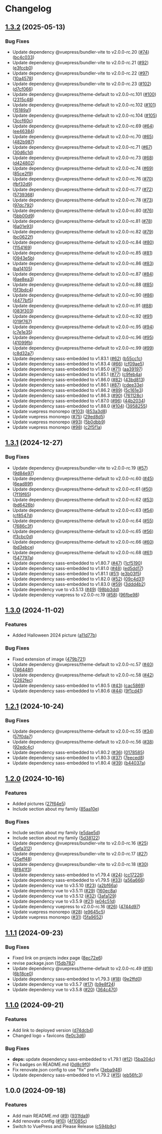# Changelog

## [1.3.2](https://github.com/PhyberApex/phyberapex.de/compare/v1.3.1...v1.3.2) (2025-05-13)


### Bug Fixes

* Update dependency @vuepress/bundler-vite to v2.0.0-rc.20 ([#74](https://github.com/PhyberApex/phyberapex.de/issues/74)) ([bc4c033](https://github.com/PhyberApex/phyberapex.de/commit/bc4c0330d06fd3cda47990dae261a97e0e117cb0))
* Update dependency @vuepress/bundler-vite to v2.0.0-rc.21 ([#92](https://github.com/PhyberApex/phyberapex.de/issues/92)) ([e3fccb0](https://github.com/PhyberApex/phyberapex.de/commit/e3fccb0526c0a87e65b1ef41064b59ad36b46328))
* Update dependency @vuepress/bundler-vite to v2.0.0-rc.22 ([#97](https://github.com/PhyberApex/phyberapex.de/issues/97)) ([10a4578](https://github.com/PhyberApex/phyberapex.de/commit/10a4578463cabf8ebc26e4c39e7d1a719210ac44))
* Update dependency @vuepress/bundler-vite to v2.0.0-rc.23 ([#102](https://github.com/PhyberApex/phyberapex.de/issues/102)) ([d7cf066](https://github.com/PhyberApex/phyberapex.de/commit/d7cf06606915aea1d9ffe16bb97314c86e7dc721))
* Update dependency @vuepress/theme-default to v2.0.0-rc.101 ([#100](https://github.com/PhyberApex/phyberapex.de/issues/100)) ([2315c48](https://github.com/PhyberApex/phyberapex.de/commit/2315c480e1aa8267159ec950a50e84d73abf7ca1))
* Update dependency @vuepress/theme-default to v2.0.0-rc.102 ([#101](https://github.com/PhyberApex/phyberapex.de/issues/101)) ([15189a1](https://github.com/PhyberApex/phyberapex.de/commit/15189a13c7b013430f874955d56d65140b0a9159))
* Update dependency @vuepress/theme-default to v2.0.0-rc.104 ([#105](https://github.com/PhyberApex/phyberapex.de/issues/105)) ([3ccf60c](https://github.com/PhyberApex/phyberapex.de/commit/3ccf60cfee50b64a1358e79cc532421fae506af1))
* Update dependency @vuepress/theme-default to v2.0.0-rc.69 ([#64](https://github.com/PhyberApex/phyberapex.de/issues/64)) ([ee46384](https://github.com/PhyberApex/phyberapex.de/commit/ee46384c99380e7886be0d5298c0fe391937d3dd))
* Update dependency @vuepress/theme-default to v2.0.0-rc.70 ([#65](https://github.com/PhyberApex/phyberapex.de/issues/65)) ([482b987](https://github.com/PhyberApex/phyberapex.de/commit/482b987a11f21a767e2ba4d8bd0f32f47fb85607))
* Update dependency @vuepress/theme-default to v2.0.0-rc.71 ([#67](https://github.com/PhyberApex/phyberapex.de/issues/67)) ([30d6c1d](https://github.com/PhyberApex/phyberapex.de/commit/30d6c1d299304683d680a032abe72699a98945a2))
* Update dependency @vuepress/theme-default to v2.0.0-rc.73 ([#68](https://github.com/PhyberApex/phyberapex.de/issues/68)) ([d424802](https://github.com/PhyberApex/phyberapex.de/commit/d4248021ff8cb0a4a9b7b3845346dcd162972328))
* Update dependency @vuepress/theme-default to v2.0.0-rc.74 ([#69](https://github.com/PhyberApex/phyberapex.de/issues/69)) ([85ce2f9](https://github.com/PhyberApex/phyberapex.de/commit/85ce2f98b28a561e8c2abb92b13a604a77e46be4))
* Update dependency @vuepress/theme-default to v2.0.0-rc.76 ([#70](https://github.com/PhyberApex/phyberapex.de/issues/70)) ([fbf32d9](https://github.com/PhyberApex/phyberapex.de/commit/fbf32d9383ce21f416cbef93b69bc9a880348547))
* Update dependency @vuepress/theme-default to v2.0.0-rc.77 ([#72](https://github.com/PhyberApex/phyberapex.de/issues/72)) ([5739368](https://github.com/PhyberApex/phyberapex.de/commit/573936832762972cac1e6069b77ef95f1d4a7167))
* Update dependency @vuepress/theme-default to v2.0.0-rc.78 ([#73](https://github.com/PhyberApex/phyberapex.de/issues/73)) ([97dc792](https://github.com/PhyberApex/phyberapex.de/commit/97dc7926c3830b73e2148a93a2264e5e3f481c70))
* Update dependency @vuepress/theme-default to v2.0.0-rc.80 ([#76](https://github.com/PhyberApex/phyberapex.de/issues/76)) ([5bb00d9](https://github.com/PhyberApex/phyberapex.de/commit/5bb00d904509a5aec36497cf8abbd539e81f1562))
* Update dependency @vuepress/theme-default to v2.0.0-rc.81 ([#78](https://github.com/PhyberApex/phyberapex.de/issues/78)) ([6a01e93](https://github.com/PhyberApex/phyberapex.de/commit/6a01e9324468a43285714a45355a6c41c0b90201))
* Update dependency @vuepress/theme-default to v2.0.0-rc.82 ([#79](https://github.com/PhyberApex/phyberapex.de/issues/79)) ([bc0622f](https://github.com/PhyberApex/phyberapex.de/commit/bc0622f208dd8a1baa8cf41acc539327060a3f47))
* Update dependency @vuepress/theme-default to v2.0.0-rc.84 ([#80](https://github.com/PhyberApex/phyberapex.de/issues/80)) ([1154169](https://github.com/PhyberApex/phyberapex.de/commit/11541699a68a974e7e667666e3a1ee425b995393))
* Update dependency @vuepress/theme-default to v2.0.0-rc.85 ([#81](https://github.com/PhyberApex/phyberapex.de/issues/81)) ([0943e5b](https://github.com/PhyberApex/phyberapex.de/commit/0943e5b8d9d91e5da4a90e11e81b0500fbc36172))
* Update dependency @vuepress/theme-default to v2.0.0-rc.86 ([#83](https://github.com/PhyberApex/phyberapex.de/issues/83)) ([ba14105](https://github.com/PhyberApex/phyberapex.de/commit/ba14105006313c8d3c8ac0aa2743171d80bdc55a))
* Update dependency @vuepress/theme-default to v2.0.0-rc.87 ([#84](https://github.com/PhyberApex/phyberapex.de/issues/84)) ([6ae8ea3](https://github.com/PhyberApex/phyberapex.de/commit/6ae8ea3adb545bf8adb0a8f21e8385bed241420f))
* Update dependency @vuepress/theme-default to v2.0.0-rc.88 ([#85](https://github.com/PhyberApex/phyberapex.de/issues/85)) ([5f3bdc4](https://github.com/PhyberApex/phyberapex.de/commit/5f3bdc42c526c26e118485e87027b9783ac9caaa))
* Update dependency @vuepress/theme-default to v2.0.0-rc.90 ([#86](https://github.com/PhyberApex/phyberapex.de/issues/86)) ([4477bf5](https://github.com/PhyberApex/phyberapex.de/commit/4477bf501f4f41ef274c37f0c8b43fa6e52c228e))
* Update dependency @vuepress/theme-default to v2.0.0-rc.91 ([#88](https://github.com/PhyberApex/phyberapex.de/issues/88)) ([083f303](https://github.com/PhyberApex/phyberapex.de/commit/083f303b08e946f448019cf9420cc367d4a9b445))
* Update dependency @vuepress/theme-default to v2.0.0-rc.92 ([#91](https://github.com/PhyberApex/phyberapex.de/issues/91)) ([019f767](https://github.com/PhyberApex/phyberapex.de/commit/019f7672944510a108c718c3a33e54c0067aeec9))
* Update dependency @vuepress/theme-default to v2.0.0-rc.95 ([#94](https://github.com/PhyberApex/phyberapex.de/issues/94)) ([c7e1e35](https://github.com/PhyberApex/phyberapex.de/commit/c7e1e3581f199f964f2240bdab10364cde3fadf5))
* Update dependency @vuepress/theme-default to v2.0.0-rc.96 ([#95](https://github.com/PhyberApex/phyberapex.de/issues/95)) ([41099fb](https://github.com/PhyberApex/phyberapex.de/commit/41099fbcc2aa773091b688018660578fa64be270))
* Update dependency @vuepress/theme-default to v2.0.0-rc.99 ([#99](https://github.com/PhyberApex/phyberapex.de/issues/99)) ([c8d32a7](https://github.com/PhyberApex/phyberapex.de/commit/c8d32a7c3c91663c4165ec55e50f0d2ce1e7379e))
* Update dependency sass-embedded to v1.83.1 ([#62](https://github.com/PhyberApex/phyberapex.de/issues/62)) ([b55cc1c](https://github.com/PhyberApex/phyberapex.de/commit/b55cc1c42f29f092fb1b36c3213f988e429cf430))
* Update dependency sass-embedded to v1.83.4 ([#66](https://github.com/PhyberApex/phyberapex.de/issues/66)) ([cf09ae5](https://github.com/PhyberApex/phyberapex.de/commit/cf09ae5e67a37e69737da05948fa95945adb8563))
* Update dependency sass-embedded to v1.85.0 ([#71](https://github.com/PhyberApex/phyberapex.de/issues/71)) ([aa39197](https://github.com/PhyberApex/phyberapex.de/commit/aa3919775e08e4372bdb2862f6460715b9eae9b3))
* Update dependency sass-embedded to v1.85.1 ([#77](https://github.com/PhyberApex/phyberapex.de/issues/77)) ([c9feb4a](https://github.com/PhyberApex/phyberapex.de/commit/c9feb4aeb0c2bf9eddfad37cbaaf0e3194685059))
* Update dependency sass-embedded to v1.86.0 ([#82](https://github.com/PhyberApex/phyberapex.de/issues/82)) ([43bd813](https://github.com/PhyberApex/phyberapex.de/commit/43bd8131c3ca4d2c7064703aac7f7e8f37182927))
* Update dependency sass-embedded to v1.86.1 ([#87](https://github.com/PhyberApex/phyberapex.de/issues/87)) ([cdee33e](https://github.com/PhyberApex/phyberapex.de/commit/cdee33ece838795b51a7945331f838904734468b))
* Update dependency sass-embedded to v1.86.2 ([#89](https://github.com/PhyberApex/phyberapex.de/issues/89)) ([5c161e3](https://github.com/PhyberApex/phyberapex.de/commit/5c161e300b96d7b75449b3445f5bfb8ebdd0ee5e))
* Update dependency sass-embedded to v1.86.3 ([#90](https://github.com/PhyberApex/phyberapex.de/issues/90)) ([761128c](https://github.com/PhyberApex/phyberapex.de/commit/761128c2a38e812372ca874287f7f4d0977fbf65))
* Update dependency sass-embedded to v1.87.0 ([#96](https://github.com/PhyberApex/phyberapex.de/issues/96)) ([44b2034](https://github.com/PhyberApex/phyberapex.de/commit/44b20348c35d1149326aa1a484df3a6ea315b6d4))
* Update dependency sass-embedded to v1.88.0 ([#104](https://github.com/PhyberApex/phyberapex.de/issues/104)) ([3958255](https://github.com/PhyberApex/phyberapex.de/commit/39582551e2801bcd16ffafd58f1d04306e14f513))
* Update vuepress monorepo ([#103](https://github.com/PhyberApex/phyberapex.de/issues/103)) ([853a3d8](https://github.com/PhyberApex/phyberapex.de/commit/853a3d8a533d3d1bf94ae872bca9d1b2e7bf604c))
* Update vuepress monorepo ([#75](https://github.com/PhyberApex/phyberapex.de/issues/75)) ([29ed8d5](https://github.com/PhyberApex/phyberapex.de/commit/29ed8d52d8699e30c1dca591814ccd27740bc1f5))
* Update vuepress monorepo ([#93](https://github.com/PhyberApex/phyberapex.de/issues/93)) ([5b0dbb9](https://github.com/PhyberApex/phyberapex.de/commit/5b0dbb9058b1e63a54c8a371dae3375e5decfb92))
* Update vuepress monorepo ([#98](https://github.com/PhyberApex/phyberapex.de/issues/98)) ([c2f5f1a](https://github.com/PhyberApex/phyberapex.de/commit/c2f5f1a331f6bd5b0deb8ab6c6b4dfb183d9ea6d))

## [1.3.1](https://github.com/PhyberApex/phyberapex.de/compare/v1.3.0...v1.3.1) (2024-12-27)


### Bug Fixes

* Update dependency @vuepress/bundler-vite to v2.0.0-rc.19 ([#57](https://github.com/PhyberApex/phyberapex.de/issues/57)) ([9d84e97](https://github.com/PhyberApex/phyberapex.de/commit/9d84e972c7af051980e26757f791b77f898b63f8))
* Update dependency @vuepress/theme-default to v2.0.0-rc.60 ([#45](https://github.com/PhyberApex/phyberapex.de/issues/45)) ([6ead89f](https://github.com/PhyberApex/phyberapex.de/commit/6ead89f48f6c7f4b25152c87cfe9ef35b82cc42a))
* Update dependency @vuepress/theme-default to v2.0.0-rc.61 ([#50](https://github.com/PhyberApex/phyberapex.de/issues/50)) ([7f19f65](https://github.com/PhyberApex/phyberapex.de/commit/7f19f65b653c16c5e4fffa2f16a1116d0495a097))
* Update dependency @vuepress/theme-default to v2.0.0-rc.62 ([#53](https://github.com/PhyberApex/phyberapex.de/issues/53)) ([bd6426b](https://github.com/PhyberApex/phyberapex.de/commit/bd6426b255fe7b2462d0c89f351136aac5f64366))
* Update dependency @vuepress/theme-default to v2.0.0-rc.63 ([#54](https://github.com/PhyberApex/phyberapex.de/issues/54)) ([cf8547d](https://github.com/PhyberApex/phyberapex.de/commit/cf8547d827b1bb306e5608118d615d05fe6f6c62))
* Update dependency @vuepress/theme-default to v2.0.0-rc.64 ([#55](https://github.com/PhyberApex/phyberapex.de/issues/55)) ([7686c3f](https://github.com/PhyberApex/phyberapex.de/commit/7686c3f11909541c3a49c5df39f8f7110b603045))
* Update dependency @vuepress/theme-default to v2.0.0-rc.65 ([#56](https://github.com/PhyberApex/phyberapex.de/issues/56)) ([f3cbc0d](https://github.com/PhyberApex/phyberapex.de/commit/f3cbc0d6ac4e7c1444cfff4230f77f110d64c1ad))
* Update dependency @vuepress/theme-default to v2.0.0-rc.66 ([#60](https://github.com/PhyberApex/phyberapex.de/issues/60)) ([bd3ebce](https://github.com/PhyberApex/phyberapex.de/commit/bd3ebcef06d5f5f77fe94ce836d3a3ff0a2e8c87))
* Update dependency @vuepress/theme-default to v2.0.0-rc.68 ([#61](https://github.com/PhyberApex/phyberapex.de/issues/61)) ([547797a](https://github.com/PhyberApex/phyberapex.de/commit/547797a43fb4690a6dd88f5778e594a342787d36))
* Update dependency sass-embedded to v1.80.7 ([#47](https://github.com/PhyberApex/phyberapex.de/issues/47)) ([1cf5190](https://github.com/PhyberApex/phyberapex.de/commit/1cf51909c1e04657f337f19e36b2c37ca41be31f))
* Update dependency sass-embedded to v1.81.0 ([#48](https://github.com/PhyberApex/phyberapex.de/issues/48)) ([ed5dd17](https://github.com/PhyberApex/phyberapex.de/commit/ed5dd1702b3760847acf78d136a1a7ca7a700d55))
* Update dependency sass-embedded to v1.81.1 ([#51](https://github.com/PhyberApex/phyberapex.de/issues/51)) ([e3b03f5](https://github.com/PhyberApex/phyberapex.de/commit/e3b03f535ae95ceb041a724e5c497bf3ec337d6b))
* Update dependency sass-embedded to v1.82.0 ([#52](https://github.com/PhyberApex/phyberapex.de/issues/52)) ([09c4d31](https://github.com/PhyberApex/phyberapex.de/commit/09c4d31e7e1c89a62a9ded3856c0220db0e3ec57))
* Update dependency sass-embedded to v1.83.0 ([#59](https://github.com/PhyberApex/phyberapex.de/issues/59)) ([3ddd4b2](https://github.com/PhyberApex/phyberapex.de/commit/3ddd4b25f19dfcb0e3458b98e4124d38f63772c4))
* Update dependency vue to v3.5.13 ([#49](https://github.com/PhyberApex/phyberapex.de/issues/49)) ([98bb3dd](https://github.com/PhyberApex/phyberapex.de/commit/98bb3dd78332e681a092e3aab581b08595df1662))
* Update dependency vuepress to v2.0.0-rc.19 ([#58](https://github.com/PhyberApex/phyberapex.de/issues/58)) ([96fbe98](https://github.com/PhyberApex/phyberapex.de/commit/96fbe98a927f07616ab48629d3af797ad12b7b79))

## [1.3.0](https://github.com/PhyberApex/phyberapex.de/compare/v1.2.1...v1.3.0) (2024-11-02)


### Features

* Added Halloween 2024 picture ([a11d77b](https://github.com/PhyberApex/phyberapex.de/commit/a11d77b596cf37d1537f1f11958d04ff585b29fe))


### Bug Fixes

* Fixed extension of image ([479b721](https://github.com/PhyberApex/phyberapex.de/commit/479b72164be39648a99928201904e9aa2ea09f66))
* Update dependency @vuepress/theme-default to v2.0.0-rc.57 ([#40](https://github.com/PhyberApex/phyberapex.de/issues/40)) ([746448f](https://github.com/PhyberApex/phyberapex.de/commit/746448fb47558bec58be617558013fb70a2255e1))
* Update dependency @vuepress/theme-default to v2.0.0-rc.58 ([#42](https://github.com/PhyberApex/phyberapex.de/issues/42)) ([2262fec](https://github.com/PhyberApex/phyberapex.de/commit/2262fec3375f5ed1f214a9439b306b33d9d0c9aa))
* Update dependency sass-embedded to v1.80.5 ([#43](https://github.com/PhyberApex/phyberapex.de/issues/43)) ([cac5869](https://github.com/PhyberApex/phyberapex.de/commit/cac586921c8dee13203baceca908866ac9190e10))
* Update dependency sass-embedded to v1.80.6 ([#44](https://github.com/PhyberApex/phyberapex.de/issues/44)) ([9f1cd41](https://github.com/PhyberApex/phyberapex.de/commit/9f1cd41bd96a7e2dc1fb7cb4e3f69b2586bf3bba))

## [1.2.1](https://github.com/PhyberApex/phyberapex.de/compare/v1.2.0...v1.2.1) (2024-10-24)


### Bug Fixes

* Update dependency @vuepress/theme-default to v2.0.0-rc.55 ([#34](https://github.com/PhyberApex/phyberapex.de/issues/34)) ([57f0da7](https://github.com/PhyberApex/phyberapex.de/commit/57f0da719fc24c8e8cec49f1381ae034686e51be))
* Update dependency @vuepress/theme-default to v2.0.0-rc.56 ([#38](https://github.com/PhyberApex/phyberapex.de/issues/38)) ([92edc4c](https://github.com/PhyberApex/phyberapex.de/commit/92edc4caf2329efd261ef1058f052685c1f355a7))
* Update dependency sass-embedded to v1.80.2 ([#36](https://github.com/PhyberApex/phyberapex.de/issues/36)) ([0178585](https://github.com/PhyberApex/phyberapex.de/commit/0178585271b063cd434f44bf54152a342a8a3159))
* Update dependency sass-embedded to v1.80.3 ([#37](https://github.com/PhyberApex/phyberapex.de/issues/37)) ([7eeced8](https://github.com/PhyberApex/phyberapex.de/commit/7eeced8968dc152574ccf11a1809d35363fe9ab3))
* Update dependency sass-embedded to v1.80.4 ([#39](https://github.com/PhyberApex/phyberapex.de/issues/39)) ([b44037a](https://github.com/PhyberApex/phyberapex.de/commit/b44037a07421e8ec053cb880ea117bd73a04c84a))

## [1.2.0](https://github.com/PhyberApex/phyberapex.de/compare/v1.1.1...v1.2.0) (2024-10-16)


### Features

* Added pictures ([27f64e5](https://github.com/PhyberApex/phyberapex.de/commit/27f64e5ac24b21fcb8704ebf7bfaee9c29022e99))
* Include section about my family ([85aa10e](https://github.com/PhyberApex/phyberapex.de/commit/85aa10e6d7feb7fe42aa1ae032d7db1756e07fc3))


### Bug Fixes

* Include section about my family ([e5dae5d](https://github.com/PhyberApex/phyberapex.de/commit/e5dae5dfff1674b122d0e8e6b6c67f66cd818a00))
* Include section about my family ([5d38122](https://github.com/PhyberApex/phyberapex.de/commit/5d38122d873ef02959ea0b83344aec80cb212ff6))
* Update dependency @vuepress/bundler-vite to v2.0.0-rc.16 ([#25](https://github.com/PhyberApex/phyberapex.de/issues/25)) ([5efa312](https://github.com/PhyberApex/phyberapex.de/commit/5efa312a55d44bd1ef469ce7b94d30c0c8f194ff))
* Update dependency @vuepress/bundler-vite to v2.0.0-rc.17 ([#27](https://github.com/PhyberApex/phyberapex.de/issues/27)) ([25eff48](https://github.com/PhyberApex/phyberapex.de/commit/25eff48f3d4f7417b234ae80b7836f0c4dc551a3))
* Update dependency @vuepress/bundler-vite to v2.0.0-rc.18 ([#30](https://github.com/PhyberApex/phyberapex.de/issues/30)) ([8f841f3](https://github.com/PhyberApex/phyberapex.de/commit/8f841f36fdf565589f34e2b1b2fbc121dba29396))
* Update dependency sass-embedded to v1.79.4 ([#24](https://github.com/PhyberApex/phyberapex.de/issues/24)) ([cc17226](https://github.com/PhyberApex/phyberapex.de/commit/cc172269a174bb2ab097e16472a367c780013aaa))
* Update dependency sass-embedded to v1.79.5 ([#33](https://github.com/PhyberApex/phyberapex.de/issues/33)) ([a56a666](https://github.com/PhyberApex/phyberapex.de/commit/a56a666ef1f6d637b42f874349b543a8e907b076))
* Update dependency vue to v3.5.10 ([#23](https://github.com/PhyberApex/phyberapex.de/issues/23)) ([a2bf66a](https://github.com/PhyberApex/phyberapex.de/commit/a2bf66a95ca53bc62140af36b9a98614c891c2ad))
* Update dependency vue to v3.5.11 ([#29](https://github.com/PhyberApex/phyberapex.de/issues/29)) ([160ec8a](https://github.com/PhyberApex/phyberapex.de/commit/160ec8adc22193482999a32b0e8f53e8d5b782ef))
* Update dependency vue to v3.5.12 ([#32](https://github.com/PhyberApex/phyberapex.de/issues/32)) ([3afa129](https://github.com/PhyberApex/phyberapex.de/commit/3afa129360258cc11de42b64fd47c3dd758d2059))
* Update dependency vue to v3.5.9 ([#21](https://github.com/PhyberApex/phyberapex.de/issues/21)) ([e04c51d](https://github.com/PhyberApex/phyberapex.de/commit/e04c51de9ee416dd43e3a6952eda86c9d635850b))
* Update dependency vuepress to v2.0.0-rc.16 ([#26](https://github.com/PhyberApex/phyberapex.de/issues/26)) ([4744d97](https://github.com/PhyberApex/phyberapex.de/commit/4744d9754e1ae2cec52ec025339a6a8d044a0429))
* Update vuepress monorepo ([#28](https://github.com/PhyberApex/phyberapex.de/issues/28)) ([e9645c5](https://github.com/PhyberApex/phyberapex.de/commit/e9645c5a9fd63f10c728f19a59f2f45d60249a55))
* Update vuepress monorepo ([#31](https://github.com/PhyberApex/phyberapex.de/issues/31)) ([5fa9652](https://github.com/PhyberApex/phyberapex.de/commit/5fa96528a805b61df2e22a4bd1db32609cdefcf3))

## [1.1.1](https://github.com/PhyberApex/phyberapex.de/compare/v1.1.0...v1.1.1) (2024-09-23)


### Bug Fixes

* Fixed link on projects index page ([8ec72e6](https://github.com/PhyberApex/phyberapex.de/commit/8ec72e65d4f6384f9816bab49f4f1263d4df3d80))
* revise package.json ([15db782](https://github.com/PhyberApex/phyberapex.de/commit/15db7822c15f2b42973817441c3cf1e78eb5455a))
* Update dependency @vuepress/theme-default to v2.0.0-rc.49 ([#16](https://github.com/PhyberApex/phyberapex.de/issues/16)) ([6b18ce0](https://github.com/PhyberApex/phyberapex.de/commit/6b18ce094577becd1bac0e27b6921f96b50958d5))
* Update dependency sass-embedded to v1.79.3 ([#18](https://github.com/PhyberApex/phyberapex.de/issues/18)) ([9e2ffd0](https://github.com/PhyberApex/phyberapex.de/commit/9e2ffd0001d8634d3120eb8182c94e9e494eb412))
* Update dependency vue to v3.5.7 ([#17](https://github.com/PhyberApex/phyberapex.de/issues/17)) ([b9e8f24](https://github.com/PhyberApex/phyberapex.de/commit/b9e8f240eb9c6e01f6a18f390848e44d69990fc6))
* Update dependency vue to v3.5.8 ([#20](https://github.com/PhyberApex/phyberapex.de/issues/20)) ([364c470](https://github.com/PhyberApex/phyberapex.de/commit/364c470528c81d9b1a8cc9efef3fd3032fc372bc))

## [1.1.0](https://github.com/PhyberApex/phyberapex.de/compare/v1.0.0...v1.1.0) (2024-09-21)


### Features

* Add link to deployed version ([d74dcb4](https://github.com/PhyberApex/phyberapex.de/commit/d74dcb4f78be120a36af0343ec5517ad76f7b056))
* Changed logo + favicons ([fe0c3d6](https://github.com/PhyberApex/phyberapex.de/commit/fe0c3d6d8337f3abfcee62b75c9d08bb5de0155a))


### Bug Fixes

* **deps:** update dependency sass-embedded to v1.79.1 ([#12](https://github.com/PhyberApex/phyberapex.de/issues/12)) ([5ba204c](https://github.com/PhyberApex/phyberapex.de/commit/5ba204c2f4fdb7fca3c3cb847fca4f1e65170d1d))
* Fix badges on README.md ([0d8c9f0](https://github.com/PhyberApex/phyberapex.de/commit/0d8c9f01a0a5ea0cefcfbd15ab06c65b64de1431))
* Fix renovate.json config to use "fix" prefix ([3eba948](https://github.com/PhyberApex/phyberapex.de/commit/3eba94850e32e67db35bfed1784a2c514ca242f6))
* Update dependency sass-embedded to v1.79.2 ([#15](https://github.com/PhyberApex/phyberapex.de/issues/15)) ([eb56fc3](https://github.com/PhyberApex/phyberapex.de/commit/eb56fc38dd754e43f8b8b9b6a17d669becf4f8ba))

## 1.0.0 (2024-09-18)


### Features

* Add main README.md ([#9](https://github.com/PhyberApex/phyberapex.de/issues/9)) ([931fda9](https://github.com/PhyberApex/phyberapex.de/commit/931fda9637509e4f25814e6cf4e4d36335b47fc0))
* Add renovate config ([#10](https://github.com/PhyberApex/phyberapex.de/issues/10)) ([4f1085c](https://github.com/PhyberApex/phyberapex.de/commit/4f1085cc61f3bed8d01de5cfc9c2f0fde2b1c32f))
* Switch to VuePress and Please Release ([c594b9c](https://github.com/PhyberApex/phyberapex.de/commit/c594b9c881bad95565f9e3ff812896c6294e2b20))
